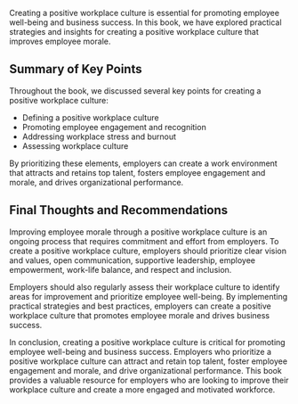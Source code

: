 

Creating a positive workplace culture is essential for promoting employee well-being and business success. In this book, we have explored practical strategies and insights for creating a positive workplace culture that improves employee morale.

Summary of Key Points
---------------------

Throughout the book, we discussed several key points for creating a positive workplace culture:

* Defining a positive workplace culture
* Promoting employee engagement and recognition
* Addressing workplace stress and burnout
* Assessing workplace culture

By prioritizing these elements, employers can create a work environment that attracts and retains top talent, fosters employee engagement and morale, and drives organizational performance.

Final Thoughts and Recommendations
----------------------------------

Improving employee morale through a positive workplace culture is an ongoing process that requires commitment and effort from employers. To create a positive workplace culture, employers should prioritize clear vision and values, open communication, supportive leadership, employee empowerment, work-life balance, and respect and inclusion.

Employers should also regularly assess their workplace culture to identify areas for improvement and prioritize employee well-being. By implementing practical strategies and best practices, employers can create a positive workplace culture that promotes employee morale and drives business success.

In conclusion, creating a positive workplace culture is critical for promoting employee well-being and business success. Employers who prioritize a positive workplace culture can attract and retain top talent, foster employee engagement and morale, and drive organizational performance. This book provides a valuable resource for employers who are looking to improve their workplace culture and create a more engaged and motivated workforce.
